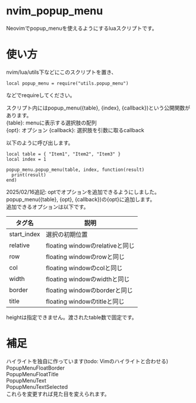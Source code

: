 # nvim_popup_menu
Neovimでpopup_menuを使えるようにするluaスクリプトです。

# 使い方
nvim/lua/utils下などにこのスクリプトを置き、
```
local popup_menu = require("utils.popup_menu")
```
などでrequireしてください。

スクリプト内にはpopup_menu({table}, {index}, {callback})という公開関数があります。   
{table}: menuに表示する選択肢の配列   
{opt}: オプション 
{callback}: 選択肢を引数に取るcallback  

以下のように呼び出します。  
```
local table = { "Item1", "Item2", "Item3" }
local index = 1

popup_menu.popup_menu(table, index, function(result)
  print(result)
end)
```

2025/02/16追記: optでオプションを追加できるようにしました。  
popup_menu({table}, {opt}, {callback})の{opt}に追加します。  
追加できるオプションは以下です。  

| タグ名       | 説明                            |
|-------------|--------------------------------|
| start_index | 選択の初期位置                   |
| relative    | floating windowのrelativeと同じ |
| row         | floating windowのrowと同じ      |
| col         | floating windowのcolと同じ      |
| width       | floating windowのwidthと同じ    |
| border      | floating windowのborderと同じ   |
| title       | floating windowのtitleと同じ    |

heightは指定できません。渡されたtable数で固定です。

# 補足
ハイライトを独自に作っています(todo: Vimのハイライトと合わせる)  
PopupMenuFloatBorder  
PopupMenuFloatTitle  
PopupMenuText  
PopupMenuTextSelected  
これらを変更すれば見た目を変えられます。


